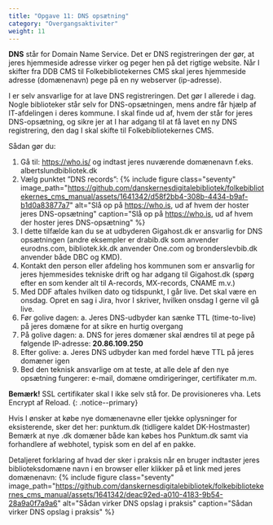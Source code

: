 ```yaml
---
title: "Opgave 11: DNS opsætning"
category: "Overgangsaktiviter"
weight: 11
---
```


**DNS** står for Domain Name Service. Det er DNS registreringen der gør, at jeres hjemmeside adresse virker og peger hen på det rigtige website. Når I skifter fra DDB CMS til Folkebibliotekernes CMS skal jeres hjemmeside adresse (domænenavn) pege på en ny webserver (ip-adresse).

I er selv ansvarlige for at lave DNS registreringen. Det gør I allerede i dag. Nogle biblioteker står selv for DNS-opsætningen, mens andre får hjælp af IT-afdelingen i deres kommune.
I skal finde ud af, hvem der står for jeres DNS-opsætning, og sikre jer at I har adgang til at få lavet en ny DNS registrering, den dag I skal skifte til Folkebibliotekernes CMS.

Sådan gør du:
1.	Gå til: https://who.is/ og indtast jeres nuværende domænenavn f.eks. albertslundbibliotek.dk
2.	Vælg punktet ”DNS records”:
   {% include figure class="seventy" image_path="https://github.com/danskernesdigitalebibliotek/folkebibliotekernes_cms_manual/assets/1641342/d58f2bb4-308b-4434-b9af-b1d0a83877a7" alt="Slå op på https://who.is, ud af hvem der hoster jeres DNS-opsætning" caption="Slå op på https://who.is, ud af hvem der hoster jeres DNS-opsætning" %} 
4. I dette tilfælde kan du se at udbyderen Gigahost.dk er ansvarlig for DNS opsætningen (andre eksempler er drabib.dk som anvender eurodns.com, bibliotek.kk.dk anvender One.com og bronderslevbib.dk anvender både DBC og KMD).
5. Kontakt den person eller afdeling hos kommunen som er ansvarlig for jeres hjemmesides tekniske drift og har adgang til Gigahost.dk (spørg efter en som kender alt til A-records, MX-records, CNAME m.v.)
6. Med DDF aftales hvilken dato og tidspunkt, I går live. Det skal være en onsdag. Opret en sag i Jira, hvor I skriver, hvilken onsdag I gerne vil gå live.
7. Før golive dagen:
   a. Jeres DNS-udbyder kan sænke TTL (time-to-live) på jeres domæne for at sikre en hurtig overgang
9. På golive dagen:
   a. DNS for jeres domæner skal ændres til at pege på følgende IP-adresse: **20.86.109.250**
10. Efter golive:
   a. Jeres DNS udbyder kan med fordel hæve TTL på jeres domæner igen
13. Bed den teknisk ansvarlige om at teste, at alle dele af den nye opsætning fungerer: e-mail, domæne omdirigeringer, certifikater m.m.

**Bemærk!** SSL certifikater skal I ikke selv stå for. De provisioneres vha. Lets Encrypt af Reload.
{: .notice--primary}

   
Hvis I ønsker at købe nye domænenavne eller tjekke oplysninger for eksisterende, sker det her: punktum.dk (tidligere kaldet DK-Hostmaster)
Bemærk at nye .dk domæner både kan købes hos Punktum.dk samt via forhandlere af webhotel, typisk som en del af en pakke. 

Detaljeret forklaring af hvad der sker i praksis når en bruger indtaster jeres biblioteksdomæne navn i en browser eller klikker på et link med jeres domænenavn:
{% include figure class="seventy" image_path="https://github.com/danskernesdigitalebibliotek/folkebibliotekernes_cms_manual/assets/1641342/deac92ed-a010-4183-9b54-28a9a0f7a9a6" alt="Sådan virker DNS opslag i praksis" caption="Sådan virker DNS opslag i praksis" %} 





